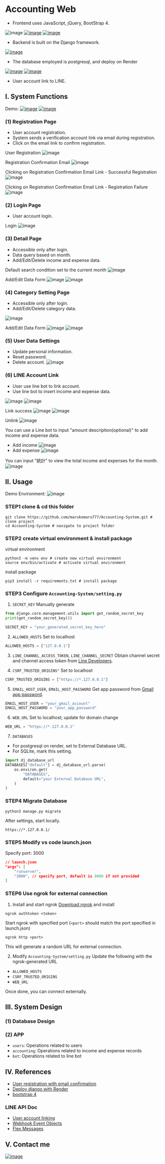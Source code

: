 # Accounting Web
- Frontend uses JavaScript, jQuery, BootStrap 4.

![image](https://img.shields.io/badge/JavaScript-323330?style=for-the-badge&logo=javascript&logoColor=F7DF1E)
[![image](https://img.shields.io/badge/jQuery-0769AD?style=for-the-badge&logo=jquery&logoColor=white)](https://code.jquery.com/jquery-3.7.1.js)
[![image](https://img.shields.io/badge/Bootstrap-563D7C?style=for-the-badge&logo=bootstrap&logoColor=white)](https://getbootstrap.com/docs/4.6/getting-started/introduction/)

- Backend is built on the Django framework.

[![image](https://img.shields.io/badge/Django-092E20?style=for-the-badge&logo=django&logoColor=green)](https://www.djangoproject.com/start/)

- The database employed is postgresql, and deploy on Render

[![image](https://img.shields.io/badge/PostgreSQL-316192?style=for-the-badge&logo=postgresql&logoColor=white)](https://www.postgresql.org/)
[![image](https://img.shields.io/badge/Render-46E3B7?style=for-the-badge&logo=render&logoColor=white)](https://dashboard.render.com/)

- User account link to LINE.

## I. System Functions
Demo: 
[![image](https://img.shields.io/badge/Microsoft_Edge-0078D7?style=for-the-badge&logo=Microsoft-edge&logoColor=white)](https://accountinglog.onrender.com/)
[![image](https://img.shields.io/badge/Line-00C300?style=for-the-badge&logo=line&logoColor=white)](https://page.line.me/840qzpmp)

### (1) Registration Page
- User account registration.
- System sends a verification account link via email during registration.
- Click on the email link to confirm registration.

User Registration
![image](./readme_assets/registration.png)

Registration Confirmation Email
![image](./readme_assets/reg_confirm_mail.png)

Clicking on Registration Confirmation Email Link - Successful Registration
![image](./readme_assets/reg_success.png)

Clicking on Registration Confirmation Email Link - Registration Failure
![image](./readme_assets/reg_fail.png)

### (2) Login Page
- User account login.

Login
![image](./readme_assets/login.png)

### (3) Detail Page
- Accessible only after login.
- Data query based on month.
- Add/Edit/Delete income and expense data.

Default search condition set to the current month
![image](./readme_assets/detail.png)

Add/Edit Data Form
![image](./readme_assets/detail-insert.png)
![image](./readme_assets/detail-update.png)

### (4) Category Setting Page
- Accessible only after login.
- Add/Edit/Delete category data.

![image](./readme_assets/category.png)

Add/Edit Data Form
![image](./readme_assets/category-insert.png)
![image](./readme_assets/category-update.png)

### (5) User Data Settings
- Update personal information.
- Reset password.
- Delete account.
![image](./readme_assets/user-info.png)


### (6) LINE Account Link
- User use line bot to link account.
- Use line bot to insert income and expense data.

![image](./readme_assets/link-1.png)
![image](./readme_assets/link-2.png)

Link success
![image](./readme_assets/link-3.png)
![image](./readme_assets/unlink-1.png)


Unlink
![image](./readme_assets/unlink-2.png)

You can use a Line bot to input "amount description(optional)" to add income and expense data.
- Add income
![image](./readme_assets/line-income.png)
- Add expense
![image](./readme_assets/line-expense.png)

You can input "統計" to view the total income and expenses for the month.
![image](./readme_assets/line-sum.png)

## II. Usage
Demo Environment: ![image](https://img.shields.io/badge/mac%20os-000000?style=for-the-badge&logo=apple&logoColor=white)
### STEP1 clone & cd this folder
```shell
git clone https://github.com/marukomaru777/Accounting-System.git # clone project
cd Accounting-System # navigate to project folder
```

### STEP2 create virtual environment & install package
virtual environment
```shell
python3 -m venv env # create new virtual environment
source env/bin/activate # activate virtual environment
```

install package
```shell
pip3 install -r requirements.txt # install package
```

### STEP3 Configure `Accounting-System/setting.py`
1. `SECRET_KEY`
Manually generate
```python
from django.core.management.utils import get_random_secret_key
print(get_random_secret_key())
```

```python
SECRET_KEY = "your_generated_secret_key_here"
```

2. `ALLOWED_HOSTS`
Set to localhost
```python
ALLOWED_HOSTS = ["127.0.0.1"]
```

3. `LINE_CHANNEL_ACCESS_TOKEN`, `LINE_CHANNEL_SECRET`
Obtain channel secret and channel access token from [Line Developers](https://developers.line.me/console/).

4. `CSRF_TRUSTED_ORIGINS"`
Set to localhost
```python
CSRF_TRUSTED_ORIGINS = ["https://*.127.0.0.1"]
```

5. `EMAIL_HOST_USER`, `EMAIL_HOST_PASSWORD`
Get app password from [Gmail app password](https://dev.to/krishnaa192/creating-google-app-password-for-django-project-4oj3).
```python
EMAIL_HOST_USER = "your_gmail_account"
EMAIL_HOST_PASSWORD = "your_app_password"
```

6. `WEB_URL`
Set to localhost; update for domain change
```python
WEB_URL = "https://*.127.0.0.1"
```

7. `DATABASES`
- For postgresql on render, set to External Database URL.
- For SQLite, mark this setting.
```python
import dj_database_url
DATABASES["default"] = dj_database_url.parse(
    os.environ.get(
        "DATABASES",
        default="your External Database URL",
    )
)
```

### STEP4 Migrate Database
```shell
python3 manage.py migrate
```

After settings, start locally.
```
https://*.127.0.0.1/
```

### STEP5 Modify vs code launch.json
Specify port: 3000
```json
// launch.json
"args": [
    "runserver",
    "3000", // specify port, default is 8000 if not provided
]
```

### STEP6 Use ngrok for external connection
1. Install and start ngrok
[Download ngrok](https://ngrok.com/download) and install
```shell
ngrok authtoken <token>
```

Start ngrok with specified port (`<port>` should match the port specified in launch.json)
```shell
ngrok http <port>
```
This will generate a random URL for external connection.

2. Modify `Accounting-System/setting.py`
Update the following with the ngrok-generated URL
- `ALLOWED_HOSTS`
- `CSRF_TRUSTED_ORIGINS`
- `WEB_URL`

Once done, you can connect externally.

## III. System Design
### (1) Database Design

### (2) APP
- `users`: Operations related to users
- `accounting`: Operations related to income and expense records
- `bot`: Operations related to line bot

## IV. References
- [User registration with email confirmation](https://www.javatpoint.com/django-user-registration-with-email-confirmation)
- [Deploy django with Render](https://docs.render.com/deploy-django)
- [bootstrap 4](https://getbootstrap.com/docs/4.6/getting-started/introduction/)

### LINE API Doc
- [User account linking](https://developers.line.biz/en/docs/messaging-api/linking-accounts/)
- [Webhook Event Objects](https://developers.line.biz/en/reference/messaging-api/#webhook-event-objects)
- [Flex Messages](https://developers.line.biz/en/docs/messaging-api/using-flex-messages/#sending-messages-with-the-messaging-api)

## V. Contact me
[![image](https://img.shields.io/badge/GitHub-100000?style=for-the-badge&logo=github&logoColor=white)](https://github.com/marukomaru777)